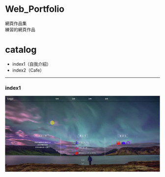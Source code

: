 # Web_Portfolio
網頁作品集<br>
練習的網頁作品
# catalog
* index1（自我介紹）<br>
* index2（Cafe）
___
### index1<br>
![](https://github.com/HzYu/Web_Portfolio/blob/master/index1/Pic/index1.gif)
